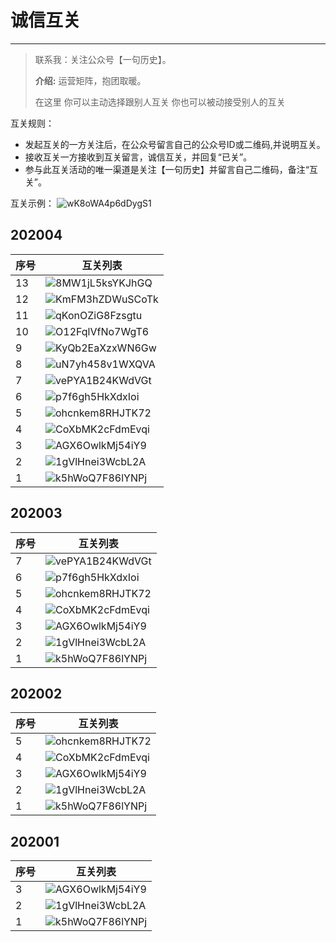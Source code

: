 # 诚信互关
---
> 联系我：关注公众号【一句历史】。
>
> **介绍:** 运营矩阵，抱团取暖。
>
>在这里 你可以主动选择跟别人互关  你也可以被动接受别人的互关

互关规则：

* 发起互关的一方关注后，在公众号留言自己的公众号ID或二维码,并说明互关。
* 接收互关一方接收到互关留言，诚信互关，并回复“已关”。
* 参与此互关活动的唯一渠道是关注【一句历史】并留言自己二维码，备注“互关”。

互关示例：
![wK8oWA4p6dDygS1](https://i.loli.net/2020/04/12/wK8oWA4p6dDygS1.jpg ':size=200x400')

## 202004

| 序号 | 互关列表 |
| --- | --- |
| 13 | ![8MW1jL5ksYKJhGQ](https://i.loli.net/2020/04/14/8MW1jL5ksYKJhGQ.png) |
| 12 | ![KmFM3hZDWuSCoTk](https://i.loli.net/2020/04/13/KmFM3hZDWuSCoTk.png) |
| 11 | ![qKonOZiG8Fzsgtu](https://i.loli.net/2020/04/13/qKonOZiG8Fzsgtu.png) |
| 10 | ![O12FqlVfNo7WgT6](https://i.loli.net/2020/04/12/O12FqlVfNo7WgT6.png) |
| 9 | ![KyQb2EaXzxWN6Gw](https://i.loli.net/2020/04/12/KyQb2EaXzxWN6Gw.png) |
| 8 | ![uN7yh458v1WXQVA](https://i.loli.net/2020/04/12/uN7yh458v1WXQVA.png) |
| 7 | ![vePYA1B24KWdVGt](https://i.loli.net/2020/04/12/vePYA1B24KWdVGt.png) |
| 6 | ![p7f6gh5HkXdxIoi](https://i.loli.net/2020/04/12/p7f6gh5HkXdxIoi.png) |
| 5 | ![ohcnkem8RHJTK72](https://i.loli.net/2020/04/12/ohcnkem8RHJTK72.png) |
| 4 | ![CoXbMK2cFdmEvqi](https://i.loli.net/2020/04/12/CoXbMK2cFdmEvqi.png)|
| 3 | ![AGX6OwlkMj54iY9](https://i.loli.net/2020/04/12/AGX6OwlkMj54iY9.png) |
| 2 | ![1gVlHnei3WcbL2A](https://i.loli.net/2020/04/12/1gVlHnei3WcbL2A.png)|
| 1 | ![k5hWoQ7F86lYNPj](https://i.loli.net/2020/04/12/k5hWoQ7F86lYNPj.png) |

## 202003

| 序号 | 互关列表 |
| --- | --- |
| 7 | ![vePYA1B24KWdVGt](https://i.loli.net/2020/04/12/vePYA1B24KWdVGt.png) |
| 6 | ![p7f6gh5HkXdxIoi](https://i.loli.net/2020/04/12/p7f6gh5HkXdxIoi.png) |
| 5 | ![ohcnkem8RHJTK72](https://i.loli.net/2020/04/12/ohcnkem8RHJTK72.png) |
| 4 | ![CoXbMK2cFdmEvqi](https://i.loli.net/2020/04/12/CoXbMK2cFdmEvqi.png)|
| 3 | ![AGX6OwlkMj54iY9](https://i.loli.net/2020/04/12/AGX6OwlkMj54iY9.png) |
| 2 | ![1gVlHnei3WcbL2A](https://i.loli.net/2020/04/12/1gVlHnei3WcbL2A.png)|
| 1 | ![k5hWoQ7F86lYNPj](https://i.loli.net/2020/04/12/k5hWoQ7F86lYNPj.png) |

## 202002

| 序号 | 互关列表 |
| --- | --- |
| 5 | ![ohcnkem8RHJTK72](https://i.loli.net/2020/04/12/ohcnkem8RHJTK72.png) |
| 4 | ![CoXbMK2cFdmEvqi](https://i.loli.net/2020/04/12/CoXbMK2cFdmEvqi.png)|
| 3 | ![AGX6OwlkMj54iY9](https://i.loli.net/2020/04/12/AGX6OwlkMj54iY9.png) |
| 2 | ![1gVlHnei3WcbL2A](https://i.loli.net/2020/04/12/1gVlHnei3WcbL2A.png)|
| 1 | ![k5hWoQ7F86lYNPj](https://i.loli.net/2020/04/12/k5hWoQ7F86lYNPj.png) |

## 202001

| 序号 | 互关列表 |
| --- | --- |
| 3 | ![AGX6OwlkMj54iY9](https://i.loli.net/2020/04/12/AGX6OwlkMj54iY9.png) |
| 2 | ![1gVlHnei3WcbL2A](https://i.loli.net/2020/04/12/1gVlHnei3WcbL2A.png)|
| 1 | ![k5hWoQ7F86lYNPj](https://i.loli.net/2020/04/12/k5hWoQ7F86lYNPj.png) |